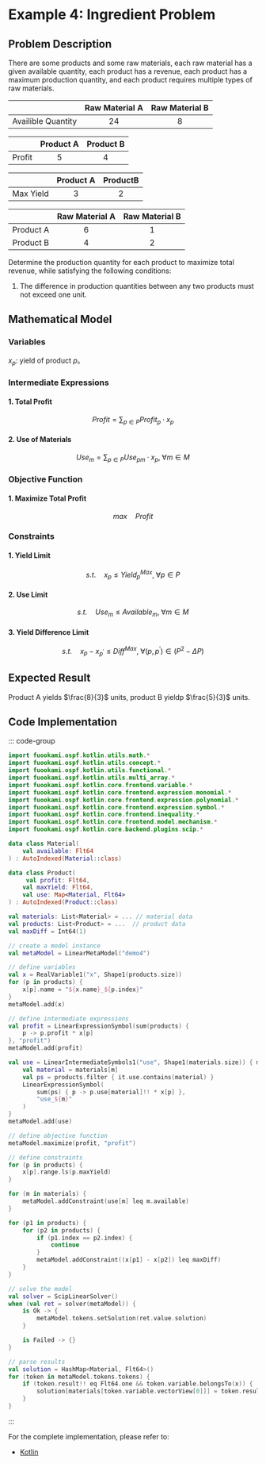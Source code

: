 # Example 4: Ingredient Problem

## Problem Description

There are some products and some raw materials, each raw material has a given available quantity, each product has a revenue, each product has a maximum production quantity, and each product requires multiple types of raw materials.

|                    | Raw Material A | Raw Material B |
| :----------------: | :------------: | :------------: |
| Availible Quantity |      $24$      |      $8$       |

|        | Product A | Product B |
| :----: | :-------: | :-------: |
| Profit |    $5$    |    $4$    |

|           | Product A | ProductB |
| :-------: | :-------: | :------: |
| Max Yield |    $3$    |   $2$    |

|           | Raw Material A | Raw Material B |
| :-------: | :------------: | :------------: |
| Product A |      $6$       |      $1$       |
| Product B |      $4$       |      $2$       |

Determine the production quantity for each product to maximize total revenue, while satisfying the following conditions:

1. The difference in production quantities between any two products must not exceed one unit.

## Mathematical Model

### Variables

$x_{p}$: yield of product $p$。

### Intermediate Expressions

#### 1. Total Profit

$$
Profit = \sum_{p \in P} Profit_{p} \cdot x_{p}
$$

#### 2. Use of Materials

$$
Use_{m} = \sum_{p \in P} Use_{pm} \cdot x_{p}, \; \forall m \in M
$$

### Objective Function

#### 1. Maximize Total Profit

$$
max \quad Profit
$$

### Constraints

#### 1. Yield Limit

$$
s.t. \quad x_{p} \leq Yield^{Max}_{p}, \; \forall p \in P
$$

#### 2. Use Limit

$$
s.t. \quad Use_{m} \leq Available_{m}, \; \forall m \in M
$$

#### 3. Yield Difference Limit

$$
s.t. \quad x_{p} - x_{p^{\prime}} \leq Diff^{Max}, \; \forall (p, \, p^{\prime}) \in (P^{2} - \Delta P)
$$

## Expected Result

Product A yields $\frac{8}{3}$ units, product B yieldp $\frac{5}{3}$ units.

## Code Implementation

::: code-group

```kotlin
import fuookami.ospf.kotlin.utils.math.*
import fuookami.ospf.kotlin.utils.concept.*
import fuookami.ospf.kotlin.utils.functional.*
import fuookami.ospf.kotlin.utils.multi_array.*
import fuookami.ospf.kotlin.core.frontend.variable.*
import fuookami.ospf.kotlin.core.frontend.expression.monomial.*
import fuookami.ospf.kotlin.core.frontend.expression.polynomial.*
import fuookami.ospf.kotlin.core.frontend.expression.symbol.*
import fuookami.ospf.kotlin.core.frontend.inequality.*
import fuookami.ospf.kotlin.core.frontend.model.mechanism.*
import fuookami.ospf.kotlin.core.backend.plugins.scip.*

data class Material(
    val available: Flt64
) : AutoIndexed(Material::class)

data class Product(
     val profit: Flt64,
    val maxYield: Flt64,
    val use: Map<Material, Flt64>
) : AutoIndexed(Product::class)

val materials: List<Material> = ... // material data
val products: List<Product> = ...  // product data
val maxDiff = Int64(1)

// create a model instance
val metaModel = LinearMetaModel("demo4")

// define variables
val x = RealVariable1("x", Shape1(products.size))
for (p in products) {
    x[p].name = "${x.name}_${p.index}"
}
metaModel.add(x)

// define intermediate expressions
val profit = LinearExpressionSymbol(sum(products) { 
    p -> p.profit * x[p] 
}, "profit")
metaModel.add(profit)

val use = LinearIntermediateSymbols1("use", Shape1(materials.size)) { m, _ ->
    val material = materials[m]
    val ps = products.filter { it.use.contains(material) }
    LinearExpressionSymbol(
        sum(ps) { p -> p.use[material]!! * x[p] },
        "use_${m}"
    )
}
metaModel.add(use)

// define objective function
metaModel.maximize(profit, "profit")

// define constraints
for (p in products) {
    x[p].range.ls(p.maxYield)
}

for (m in materials) {
    metaModel.addConstraint(use[m] leq m.available)
}

for (p1 in products) {
    for (p2 in products) {
        if (p1.index == p2.index) {
            continue
        }
        metaModel.addConstraint((x[p1] - x[p2]) leq maxDiff)
    }
}

// solve the model
val solver = ScipLinearSolver()
when (val ret = solver(metaModel)) {
    is Ok -> {
        metaModel.tokens.setSolution(ret.value.solution)
    }

    is Failed -> {}
}

// parse results
val solution = HashMap<Material, Flt64>()
for (token in metaModel.tokens.tokens) {
    if (token.result!! eq Flt64.one && token.variable.belongsTo(x)) {
        solution[materials[token.variable.vectorView[0]]] = token.result!!
    }
}

```

:::

For the complete implementation, please refer to:

- [Kotlin](https://github.com/fuookami/ospf/blob/main/examples/ospf-kotlin-example/src/main/fuookami/ospf/kotlin/example/core_demo/Demo4.kt)
